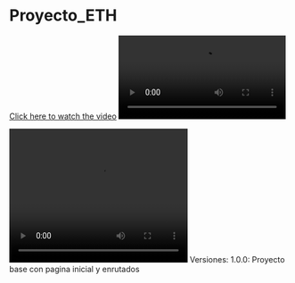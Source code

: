 # Proyecto_ETH
[Click here to watch the video](DEMO/DemoETHProject.mp4)
<video src="DEMO/DemoETHProject.mp4" controls></video>

<video width="320" height="240" controls>
  <source src="DEMO/DemoETHProject.mp4" type="video/mp4">
  Your browser does not support the video tag.
</video>
Versiones:
1.0.0: Proyecto base con pagina inicial y enrutados

